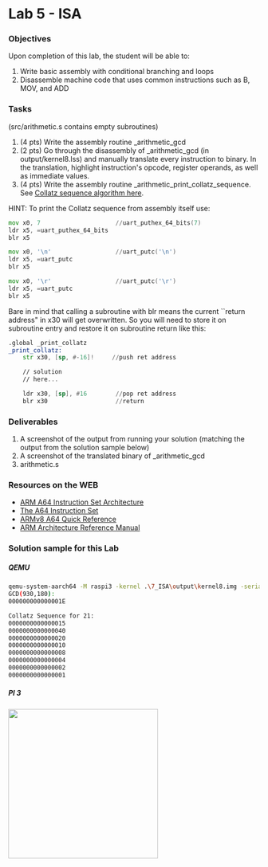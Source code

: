 # Lab 5 - ISA

### Objectives
Upon completion of this lab, the student will be able to:

1. Write basic assembly with conditional branching and loops
2. Disassemble machine code that uses common instructions such as B, MOV, and ADD

### Tasks
(src/arithmetic.s contains empty subroutines)
1. (4 pts) Write the assembly routine \_arithmetic_gcd
2. (2 pts) Go through the disassembly of \_arithmetic_gcd (in output/kernel8.lss) and manually translate every instruction to binary. In the translation, highlight instruction's opcode, register operands, as well as immediate values.
3. (4 pts) Write the assembly routine \_arithmetic_print_collatz_sequence. See [Collatz sequence algorithm here](http://mathworld.wolfram.com/CollatzProblem.html).

HINT:
To print the Collatz sequence from assembly itself use:
```asm
mov x0, 7                     //uart_puthex_64_bits(7)
ldr x5, =uart_puthex_64_bits
blr x5

mov x0, '\n'                  //uart_putc('\n')
ldr x5, =uart_putc
blr x5

mov x0, '\r'                  //uart_putc('\r')
ldr x5, =uart_putc
blr x5
```
Bare in mind that calling a subroutine with blr means the current ``return address" in x30 will get overwritten. So you will need to store it on subroutine entry and restore it on subroutine return like this:

```asm
.global _print_collatz
_print_collatz:
    str	x30, [sp, #-16]!     //push ret address

    // solution
    // here...

    ldr	x30, [sp], #16        //pop ret address
    blr x30                   //return
```

### Deliverables
1. A screenshot of the output from running your solution (matching the output from the solution sample below)
2. A screenshot of the translated binary of \_arithmetic_gcd
2. arithmetic.s


### Resources on the WEB
- [ARM A64 Instruction Set Architecture](https://static.docs.arm.com/ddi0596/a/DDI_0596_ARM_a64_instruction_set_architecture.pdf)
- [The A64 Instruction Set](https://static.docs.arm.com/100898/0100/the_a64_Instruction_set_100898_0100.pdf)
- [ARMv8 A64 Quick Reference](https://courses.cs.washington.edu/courses/cse469/18wi/Materials/arm64.pdf)
- [ARM Architecture Reference Manual](https://static.docs.arm.com/ddi0487/ea/DDI0487E_a_armv8_arm.pdf?_ga=2.204759571.2043138464.1566012116-96909423.1563002005)


### Solution sample for this Lab
##### QEMU
```bash
qemu-system-aarch64 -M raspi3 -kernel .\7_ISA\output\kernel8.img -serial null -serial stdio
GCD(930,180):
000000000000001E

Collatz Sequence for 21:
0000000000000015
0000000000000040
0000000000000020
0000000000000010
0000000000000008
0000000000000004
0000000000000002
0000000000000001
```
##### PI 3
  <img src="https://github.com/rromanotero/computer_architecture_labs/blob/master/5_ISA/images/lab4_solution.png" width="300"/>
